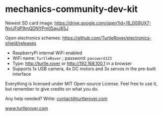 # mechanics-community-dev-kit

Newest SD card image:
https://drive.google.com/open?id=16_0G9UX7-NvIJFdP9mQDNYPm05ayJ65J

Open electronics schemes:
https://github.com/TurtleRover/electronics-shield/releases

- RaspberryPi internal WiFi enabled
- WiFi name: `TurtleRover` ; password: `password123`
- Type: http://turtle.rover or http://192.168.100.1 in a browser
- Supports 1x USB camera, 4x DC motors and 3x servos in the pre-built interface

Everything is licensed under MIT Open-source License. Feel free to use it, but remember to give credits on what you do.

Any help needed? Write: contact@turtlerover.com

www.turtlerover.com
